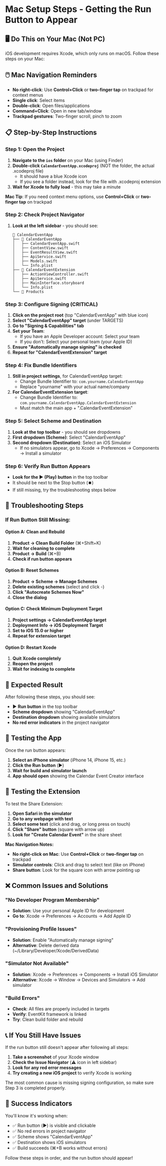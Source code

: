 # Mac Setup Steps - Getting the Run Button to Appear

## 🖥️ **Do This on Your Mac (Not PC)**

iOS development requires Xcode, which only runs on macOS. Follow these steps on your Mac:

## 🖱️ **Mac Navigation Reminders**
- **No right-click**: Use **Control+Click** or **two-finger tap** on trackpad for context menus
- **Single click**: Select items
- **Double-click**: Open files/applications
- **Command+Click**: Open in new tab/window
- **Trackpad gestures**: Two-finger scroll, pinch to zoom

## 📋 **Step-by-Step Instructions**

### Step 1: Open the Project
1. **Navigate to the `ios` folder** on your Mac (using Finder)
2. **Double-click `CalendarEventApp.xcodeproj`** (NOT the folder, the actual .xcodeproj file)
   - It should have a blue Xcode icon
   - If you see a folder instead, look for the file with .xcodeproj extension
3. **Wait for Xcode to fully load** - this may take a minute

**Mac Tip**: If you need context menu options, use **Control+Click** or **two-finger tap** on trackpad

### Step 2: Check Project Navigator
1. **Look at the left sidebar** - you should see:
   ```
   📁 CalendarEventApp
   ├── 📁 CalendarEventApp
   │   ├── CalendarEventApp.swift
   │   ├── ContentView.swift
   │   ├── EventResultView.swift
   │   ├── ApiService.swift
   │   ├── Models.swift
   │   └── Info.plist
   ├── 📁 CalendarEventExtension
   │   ├── ActionViewController.swift
   │   ├── ApiService.swift
   │   ├── MainInterface.storyboard
   │   └── Info.plist
   └── 📁 Products
   ```

### Step 3: Configure Signing (CRITICAL)
1. **Click on the project root** (top "CalendarEventApp" with blue icon)
2. **Select "CalendarEventApp" target** (under TARGETS)
3. **Go to "Signing & Capabilities" tab**
4. **Set your Team**:
   - If you have an Apple Developer account: Select your team
   - If you don't: Select your personal team (your Apple ID)
5. **Ensure "Automatically manage signing" is checked**
6. **Repeat for "CalendarEventExtension" target**

### Step 4: Fix Bundle Identifiers
1. **Still in project settings**, for CalendarEventApp target:
   - Change Bundle Identifier to: `com.yourname.CalendarEventApp`
   - Replace "yourname" with your actual name/company
2. **For CalendarEventExtension target**:
   - Change Bundle Identifier to: `com.yourname.CalendarEventApp.CalendarEventExtension`
   - Must match the main app + ".CalendarEventExtension"

### Step 5: Select Scheme and Destination
1. **Look at the top toolbar** - you should see dropdowns
2. **First dropdown (Scheme)**: Select "CalendarEventApp"
3. **Second dropdown (Destination)**: Select an iOS Simulator
   - If no simulators appear, go to Xcode → Preferences → Components → Install a simulator

### Step 6: Verify Run Button Appears
- **Look for the ▶️ (Play) button** in the top toolbar
- It should be next to the Stop button (⏹️)
- If still missing, try the troubleshooting steps below

## 🔧 **Troubleshooting Steps**

### If Run Button Still Missing:

#### Option A: Clean and Rebuild
1. **Product → Clean Build Folder** (⌘+Shift+K)
2. **Wait for cleaning to complete**
3. **Product → Build** (⌘+B)
4. **Check if run button appears**

#### Option B: Reset Schemes
1. **Product → Scheme → Manage Schemes**
2. **Delete existing schemes** (select and click -)
3. **Click "Autocreate Schemes Now"**
4. **Close the dialog**

#### Option C: Check Minimum Deployment Target
1. **Project settings → CalendarEventApp target**
2. **Deployment Info → iOS Deployment Target**
3. **Set to iOS 15.0 or higher**
4. **Repeat for extension target**

#### Option D: Restart Xcode
1. **Quit Xcode completely**
2. **Reopen the project**
3. **Wait for indexing to complete**

## 🎯 **Expected Result**

After following these steps, you should see:
- ▶️ **Run button** in the top toolbar
- **Scheme dropdown** showing "CalendarEventApp"
- **Destination dropdown** showing available simulators
- **No red error indicators** in the project navigator

## 🚀 **Testing the App**

Once the run button appears:
1. **Select an iPhone simulator** (iPhone 14, iPhone 15, etc.)
2. **Click the Run button** (▶️)
3. **Wait for build and simulator launch**
4. **App should open** showing the Calendar Event Creator interface

## 📱 **Testing the Extension**

To test the Share Extension:
1. **Open Safari in the simulator**
2. **Go to any webpage with text**
3. **Select some text** (click and drag, or long press on touch)
4. **Click "Share" button** (square with arrow up)
5. **Look for "Create Calendar Event"** in the share sheet

**Mac Navigation Notes:**
- **No right-click on Mac**: Use **Control+Click** or **two-finger tap** on trackpad
- **Simulator controls**: Click and drag to select text (like on iPhone)
- **Share button**: Look for the square icon with arrow pointing up

## ❌ **Common Issues and Solutions**

### "No Developer Program Membership"
- **Solution**: Use your personal Apple ID for development
- **Go to**: Xcode → Preferences → Accounts → Add Apple ID

### "Provisioning Profile Issues"
- **Solution**: Enable "Automatically manage signing"
- **Alternative**: Delete derived data (~/Library/Developer/Xcode/DerivedData)

### "Simulator Not Available"
- **Solution**: Xcode → Preferences → Components → Install iOS Simulator
- **Alternative**: Xcode → Window → Devices and Simulators → Add simulator

### "Build Errors"
- **Check**: All files are properly included in targets
- **Verify**: EventKit framework is linked
- **Try**: Clean build folder and rebuild

## 📞 **If You Still Have Issues**

If the run button still doesn't appear after following all steps:

1. **Take a screenshot** of your Xcode window
2. **Check the Issue Navigator** (⚠️ icon in left sidebar)
3. **Look for any red error messages**
4. **Try creating a new iOS project** to verify Xcode is working

The most common cause is missing signing configuration, so make sure Step 3 is completed properly.

## 🎉 **Success Indicators**

You'll know it's working when:
- ✅ Run button (▶️) is visible and clickable
- ✅ No red errors in project navigator
- ✅ Scheme shows "CalendarEventApp"
- ✅ Destination shows iOS simulators
- ✅ Build succeeds (⌘+B works without errors)

Follow these steps in order, and the run button should appear!